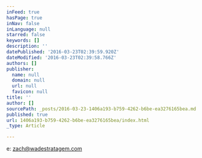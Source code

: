 ```yaml
---
inFeed: true
hasPage: true
inNav: false
inLanguage: null
starred: false
keywords: []
description: ''
datePublished: '2016-03-23T02:39:59.920Z'
dateModified: '2016-03-23T02:39:58.766Z'
authors: []
publisher:
  name: null
  domain: null
  url: null
  favicon: null
title: ''
author: []
sourcePath: _posts/2016-03-23-1406a193-b759-4262-b6be-ea3276165bea.md
published: true
url: 1406a193-b759-4262-b6be-ea3276165bea/index.html
_type: Article

---
```

e: zach@wadestratagem.com